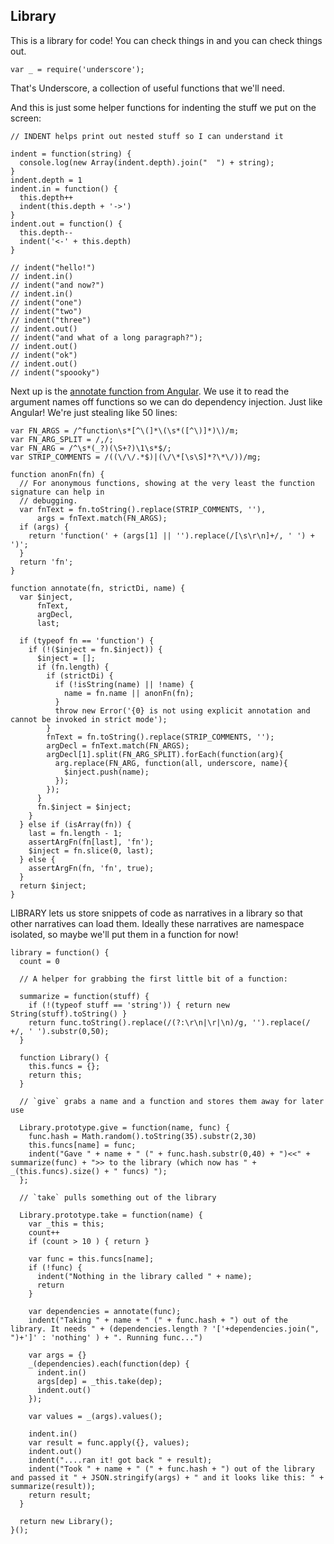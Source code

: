 Library
-------

This is a library for code! You can check things in and you can check things out.

    var _ = require('underscore');

That's Underscore, a collection of useful functions that we'll need.

And this is just some helper functions for indenting the stuff we put on the screen:

    // INDENT helps print out nested stuff so I can understand it

    indent = function(string) {
      console.log(new Array(indent.depth).join("  ") + string);
    }
    indent.depth = 1
    indent.in = function() {
      this.depth++
      indent(this.depth + '->')
    }
    indent.out = function() {
      this.depth--
      indent('<-' + this.depth)
    }

    // indent("hello!")
    // indent.in()
    // indent("and now?")
    // indent.in()
    // indent("one")
    // indent("two")
    // indent("three")
    // indent.out()
    // indent("and what of a long paragraph?");
    // indent.out()
    // indent("ok")
    // indent.out()
    // indent("spoooky")

Next up is the [annotate function from Angular](https://github.com/angular/angular.js/blob/master/src/auto/injector.js). We use it to read the argument names off functions so we can do dependency injection. Just like Angular! We're just stealing like 50 lines:

    var FN_ARGS = /^function\s*[^\(]*\(\s*([^\)]*)\)/m;
    var FN_ARG_SPLIT = /,/;
    var FN_ARG = /^\s*(_?)(\S+?)\1\s*$/;
    var STRIP_COMMENTS = /((\/\/.*$)|(\/\*[\s\S]*?\*\/))/mg;

    function anonFn(fn) {
      // For anonymous functions, showing at the very least the function signature can help in
      // debugging.
      var fnText = fn.toString().replace(STRIP_COMMENTS, ''),
          args = fnText.match(FN_ARGS);
      if (args) {
        return 'function(' + (args[1] || '').replace(/[\s\r\n]+/, ' ') + ')';
      }
      return 'fn';
    }

    function annotate(fn, strictDi, name) {
      var $inject,
          fnText,
          argDecl,
          last;

      if (typeof fn == 'function') {
        if (!($inject = fn.$inject)) {
          $inject = [];
          if (fn.length) {
            if (strictDi) {
              if (!isString(name) || !name) {
                name = fn.name || anonFn(fn);
              }
              throw new Error('{0} is not using explicit annotation and cannot be invoked in strict mode');
            }
            fnText = fn.toString().replace(STRIP_COMMENTS, '');
            argDecl = fnText.match(FN_ARGS);
            argDecl[1].split(FN_ARG_SPLIT).forEach(function(arg){
              arg.replace(FN_ARG, function(all, underscore, name){
                $inject.push(name);
              });
            });
          }
          fn.$inject = $inject;
        }
      } else if (isArray(fn)) {
        last = fn.length - 1;
        assertArgFn(fn[last], 'fn');
        $inject = fn.slice(0, last);
      } else {
        assertArgFn(fn, 'fn', true);
      }
      return $inject;
    }

LIBRARY lets us store snippets of code as narratives in a library
so that other narratives can load them. Ideally these narratives
are namespace isolated, so maybe we'll put them in a function for now!

    library = function() {
      count = 0

      // A helper for grabbing the first little bit of a function:

      summarize = function(stuff) {
        if (!(typeof stuff == 'string')) { return new String(stuff).toString() }
        return func.toString().replace(/(?:\r\n|\r|\n)/g, '').replace(/ +/, ' ').substr(0,50);
      }

      function Library() { 
        this.funcs = {}; 
        return this; 
      }

      // `give` grabs a name and a function and stores them away for later use

      Library.prototype.give = function(name, func) {
        func.hash = Math.random().toString(35).substr(2,30)
        this.funcs[name] = func;
        indent("Gave " + name + " (" + func.hash.substr(0,40) + ")<<" + summarize(func) + ">> to the library (which now has " + _(this.funcs).size() + " funcs) ");
      };

      // `take` pulls something out of the library

      Library.prototype.take = function(name) {
        var _this = this;
        count++
        if (count > 10 ) { return }

        var func = this.funcs[name];
        if (!func) {
          indent("Nothing in the library called " + name);
          return
        }

        var dependencies = annotate(func);
        indent("Taking " + name + " (" + func.hash + ") out of the library. It needs " + (dependencies.length ? '['+dependencies.join(", ")+']' : 'nothing' ) + ". Running func...")

        var args = {}
        _(dependencies).each(function(dep) { 
          indent.in()
          args[dep] = _this.take(dep);
          indent.out()
        });

        var values = _(args).values();

        indent.in()
        var result = func.apply({}, values);
        indent.out()
        indent("....ran it! got back " + result);
        indent("Took " + name + " (" + func.hash + ") out of the library and passed it " + JSON.stringify(args) + " and it looks like this: " + summarize(result));
        return result;
      }

      return new Library();      
    }();
